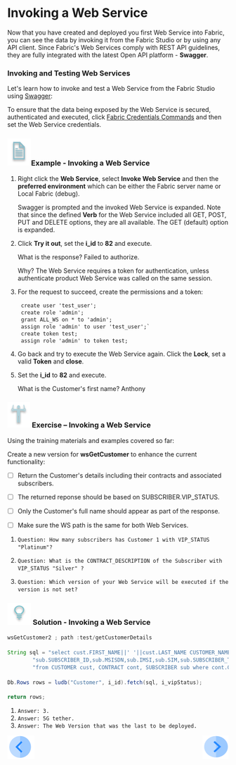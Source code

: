 # Invoking a Web Service

Now that you have created and deployed you first Web Service into Fabric,  you can see the data by invoking it from the Fabric Studio or by using any API client. Since Fabric's Web Services comply with REST API  guidelines, they are fully integrated with the latest Open API platform - **Swagger**.

### Invoking and Testing Web Services

Let's learn how to invoke and test a Web Service from the Fabric Studio using [Swagger](/articles/15_web_services_and_graphit/09_swagger.md):

To ensure that the data being exposed by the Web Service is secured, authenticated and executed, click [Fabric Credentials Commands](/articles/17_fabric_credentials/02_fabric_credentials_commands.md) and then set the Web Service credentials.	



### ![](/academy/Training_Level_1/03_fabric_basic_LU/images/example.png)Example - Invoking a Web Service

1. Right click the **Web Service**, select **Invoke Web Service** and then the **preferred environment** which can be either the Fabric server name or Local Fabric (debug).


   Swagger is prompted and the invoked Web Service is expanded. Note that since the defined **Verb** for the Web Service included all GET, POST, PUT and DELETE options, they are all available. The GET (default) option is expanded.
3. Click **Try it out**, set the **i_id** to **82** and execute. 
  
    What is the response? Failed to authorize. 

    Why? The Web Service requires a token for authentication, unless authenticate product Web Service was called on the same session. 
  
4. For the request to succeed, create the permissions and a token:
   ```
    create user 'test_user'; 
    create role 'admin'; 
    grant ALL_WS on * to 'admin'; 
    assign role 'admin' to user 'test_user';`
    create token test; 
    assign role 'admin' to token test; 
   ```

5. Go back and try to execute the Web Service again. Click the **Lock**, set a valid **Token** and **close**.
7. Set the **i_id** to **82** and execute. 
  
   What is the Customer's first name? Anthony

### ![](/academy/Training_Level_1/03_fabric_basic_LU/images/Exercise.png) Exercise – Invoking a Web Service

Using the training materials and examples covered so far:

Create a new version for **wsGetCustomer** to enhance the current functionality:

- [ ]  Return the Customer's details including their contracts and associated subscribers. 

- [ ] The returned reponse should be based on SUBSCRIBER.VIP_STATUS. 

- [ ] Only the Customer's full name should appear as part of the response. 

- [ ] Make sure the WS path is the same for both Web Services.



1. `Question: How many subscribers has Customer 1 with VIP_STATUS "Platinum"?`

2. `Question: What is the CONTRACT_DESCRIPTION of the Subscriber with VIP_STATUS "Silver" ?`

3. `Question: Which version of your Web Service will be executed if the version is not set?` 

### ![](/academy/Training_Level_1/03_fabric_basic_LU/images/Solution.png) Solution - Invoking a Web Service

```java
wsGetCustomer2 ; path :test/getCustomerDetails 

String sql = "select cust.FIRST_NAME||' '||cust.LAST_NAME CUSTOMER_NAME, cont.CONTRACT_ID,cont.CONTRACT_DESCRIPTION," +
        "sub.SUBSCRIBER_ID,sub.MSISDN,sub.IMSI,sub.SIM,sub.SUBSCRIBER_TYPE,sub.VIP_STATUS " +
		"from CUSTOMER cust, CONTRACT cont, SUBSCRIBER sub where cont.CONTRACT_ID=sub.SUBSCRIBER_ID and sub.VIP_STATUS=?";

Db.Rows rows = ludb("Customer", i_id).fetch(sql, i_vipStatus);

return rows;
```



1. `Answer: 3.` 
2. `Answer: 5G tether.` 
3. `Answer: The Web Version that was the last to be deployed.`  





 [![Previous](/articles/images/Previous.png)](/academy/Training_Level_1/06_web_services/02_create_and_deploy_a_web_service.md)[<img align="right" width="60" height="54" src="/articles/images/Next.png">](/academy/Training_Level_1/06_web_services/04_response_codes_and_supported_verbs.md)

